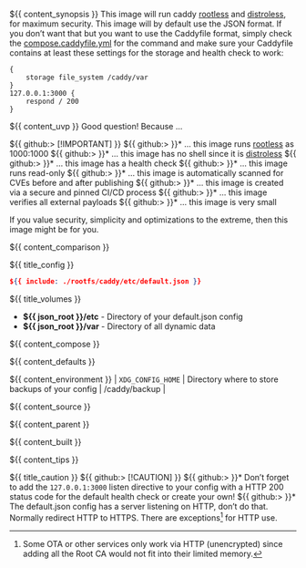 ${{ content_synopsis }} This image will run caddy [rootless](https://github.com/11notes/RTFM/blob/main/linux/container/image/rootless.md) and [distroless](https://github.com/11notes/RTFM/blob/main/linux/container/image/distroless.md), for maximum security. This image will by default use the JSON format. If you don’t want that but you want to use the Caddyfile format, simply check the [compose.caddyfile.yml](https://github.com/11notes/docker-caddy/blob/master/compose.caddyfile.yml) for the command and make sure your Caddyfile contains at least these settings for the storage and health check to work:

```
{
	storage file_system /caddy/var
}
127.0.0.1:3000 {
    respond / 200
}
```

${{ content_uvp }} Good question! Because ...

${{ github:> [!IMPORTANT] }}
${{ github:> }}* ... this image runs [rootless](https://github.com/11notes/RTFM/blob/main/linux/container/image/rootless.md) as 1000:1000
${{ github:> }}* ... this image has no shell since it is [distroless](https://github.com/11notes/RTFM/blob/main/linux/container/image/distroless.md)
${{ github:> }}* ... this image has a health check
${{ github:> }}* ... this image runs read-only
${{ github:> }}* ... this image is automatically scanned for CVEs before and after publishing
${{ github:> }}* ... this image is created via a secure and pinned CI/CD process
${{ github:> }}* ... this image verifies all external payloads
${{ github:> }}* ... this image is very small

If you value security, simplicity and optimizations to the extreme, then this image might be for you.

${{ content_comparison }}

${{ title_config }}
```json
${{ include: ./rootfs/caddy/etc/default.json }}
```

${{ title_volumes }}
* **${{ json_root }}/etc** - Directory of your default.json config
* **${{ json_root }}/var** - Directory of all dynamic data

${{ content_compose }}

${{ content_defaults }}

${{ content_environment }}
| `XDG_CONFIG_HOME` | Directory where to store backups of your config | /caddy/backup |

${{ content_source }}

${{ content_parent }}

${{ content_built }}

${{ content_tips }}

${{ title_caution }}
${{ github:> [!CAUTION] }}
${{ github:> }}* Don’t forget to add the ```127.0.0.1:3000``` listen directive to your config with a HTTP 200 status code for the default health check or create your own!
${{ github:> }}* The default.json config has a server listening on HTTP, don’t do that. Normally redirect HTTP to HTTPS. There are exceptions[^1] for HTTP use.

[^1]: Some OTA or other services only work via HTTP (unencrypted) since adding all the Root CA would not fit into their limited memory.